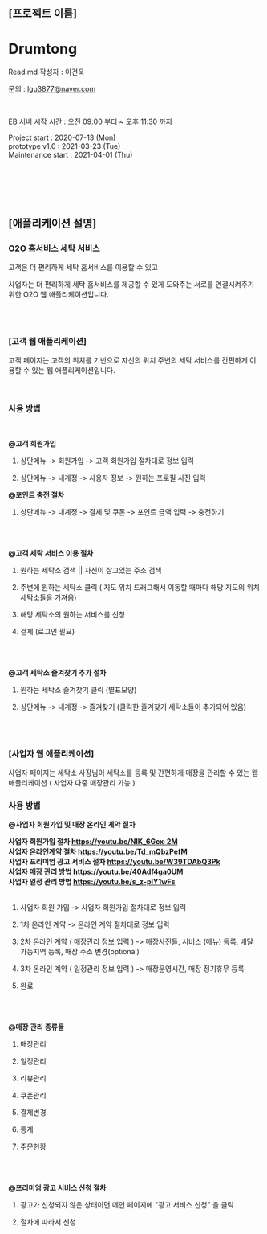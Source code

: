 ## [**프로젝트 이름**]
# Drumtong
Read.md 작성자 : 이건욱 

문의 : lgu3877@naver.com

<br>

EB 서버 시작 시간 : 오전 09:00 부터 ~ 오후 11:30 까지
<br>


Project start            : 2020-07-13 (Mon)                                                                                                              
prototype v1.0           : 2021-03-23 (Tue) <br>
Maintenance start        : 2021-04-01 (Thu)


<br><br><br><br>


## [**애플리케이션 설명**]

### O2O 홈서비스 세탁 서비스


고객은 더 편리하게 세탁 홈서비스를 이용할 수 있고

사업자는 더 편리하게 세탁 홈서비스를 제공할 수 있게 도와주는 서로를 연결시켜주기 위한 O2O 웹 애플리케이션입니다. 



<br><br>

### [**고객 웹 애플리케이션**]

고객 페이지는 고객의 위치를 기반으로 자신의 위치 주변의 세탁 서비스를 간편하게 이용할 수 있는 웹 애플리케이션입니다.


<br> 

### 사용 방법

<br>


**@고객 회원가입**

1. 상단메뉴 -> 회원가입 -> 고객 회원가입 절차대로 정보 입력

2. 상단메뉴 -> 내계정 -> 사용자 정보 -> 원하는 프로필 사진 입력



**@포인트 충전 절차**

1. 상단메뉴 -> 내계정 -> 결제 및 쿠폰 -> 포인트 금액 입력 -> 충전하기





<br><br>

**@고객 세탁 서비스 이용 절차**

1. 원하는 세탁소 검색 || 자신이 살고있는 주소 검색

2. 주변에 원하는 세탁소 클릭 ( 지도 위치 드래그해서 이동할 때마다 해당 지도의 위치 세탁소들을 가져옴)

3. 해당 세탁소의 원하는 서비스를 신청

4. 결제 (로그인 필요)


<br><br>


**@고객 세탁소 즐겨찾기 추가 절차**

1. 원하는 세탁소 즐겨찾기 클릭 (별표모양)

2. 상단메뉴 -> 내계정 -> 즐겨찾기  (클릭한 즐겨찾기 세탁소들이 추가되어 있음)

<br><br>



### [**사업자 웹 애플리케이션**]

사업자 페이지는 세탁소 사장님이 세탁소를 등록 및 간편하게 매장을 관리할 수 있는 웹애플리케이션 ( 사업자 다중 매장관리 가능 )
<br>

### 사용 방법


**@사업자 회원가입 및 매장 온라인 계약 절차**

**사업자 회원가입 절차 https://youtu.be/NIK_6Gcx-2M**  <br>
**사업자 온라인계약 절차 https://youtu.be/Td_mQbzPefM** <br>
**사업자 프리미엄 광고 서비스 절차 https://youtu.be/W39TDAbQ3Pk** <br>
 **사업자 매장 관리 방법 https://youtu.be/40Adf4ga0UM** <br>
**사업자 일정 관리 방법 https://youtu.be/s_z-pIY1wFs** <br>
<br>

 
1. 사업자 회원 가입 -> 사업자 회원가입 절차대로 정보 입력

2. 1차 온라인 계약 -> 온라인 계약 절차대로 정보 입력

3. 2차 온라인 계약 ( 매장관리 정보 입력 ) -> 매장사진들, 서비스 (메뉴) 등록, 배달 가능지역 등록, 매장 주소 변경(optional)

3. 3차 온라인 계약 ( 일정관리 정보 입력 ) -> 매장운영시간, 매장 정기휴무 등록

4. 완료 

<br><br>



**@매장 관리 종류들**

1. 매장관리

2. 일정관리

3. 리뷰관리

4. 쿠폰관리

5. 결제변경

6. 통계

7. 주문현황

<br><br>  

**@프리미엄 광고 서비스 신청 절차**

1. 광고가 신청되지 않은 상태이면 메인 페이지에 "광고 서비스 신청" 을 클릭

2. 절차에 따라서 신청
